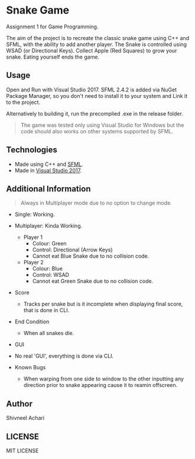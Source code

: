 # Snake Game
Assignment 1 for Game Programming. 

The aim of the project is to recreate the classic snake game using C++ and SFML, with the ability to add another player.
The Snake is controlled using WSAD (or Directional Keys). Collect Apple (Red Squares) to grow your snake. Eating yourself ends the game.

## Usage
Open and Run with Visual Studio 2017. SFML 2.4.2 is added via NuGet Package Manager, so you don't need to install it to your system and Link it to the project. 

Alternatively to building it, run the precomplied .exe in the release folder.

> The game was tested only using Visual Studio for Windows but the code should also works on other systems supported by SFML.

## Technologies
- Made using C++ and [SFML](https://www.sfml-dev.org/). 
- Made in [Visual Studio 2017](https://www.visualstudio.com/).

## Additional Information
> Always in Multiplayer mode due to no option to change mode. 
- Single: Working.
- Multiplayer: Kinda Working.
  - Player 1
    - Colour: Green
    - Control: Directional (Arrow Keys)
    - Cannot eat Blue Snake due to no collision code.
  - Player 2
    - Colour: Blue
    - Control: WSAD
    - Cannot eat Green Snake due to no collision code.

- Score
  - Tracks per snake but is it incomplete when displaying final score, that is done in CLI.
- End Condition
  - When all snakes die. 
- GUI 
 - No real 'GUI', everything is done via CLI.
- Known Bugs
  - When warping from one side to window to the other inputting any direction prior to snake appearing cause it to reamin offscreen.

## Author
Shivneel Achari

## LICENSE
MIT LICENSE
